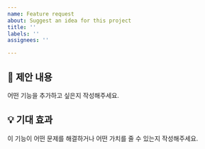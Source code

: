 ```yaml
---
name: Feature request
about: Suggest an idea for this project
title: ''
labels: ''
assignees: ''

---
```


## 📝 제안 내용
어떤 기능을 추가하고 싶은지 작성해주세요.

## 💡 기대 효과
이 기능이 어떤 문제를 해결하거나 어떤 가치를 줄 수 있는지 작성해주세요.
